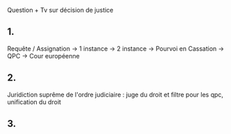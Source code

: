 Question + Tv sur décision de justice


## 1. 
Requête / Assignation -> 1 instance -> 2 instance -> Pourvoi en Cassation -> QPC -> Cour européenne

## 2. 
Juridiction suprême de l'ordre judiciaire : juge du droit et filtre pour les qpc, unification du droit

## 3.
